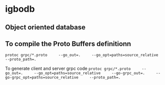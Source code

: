 # igbodb
## Object oriented database

## To compile the Proto Buffers definitionn 
`protoc grpc/*.proto     --go_out=.     --go_opt=paths=source_relative     --proto_path=.`

To generate client and server grpc code
`protoc grpc/*.proto     --go_out=.     --go_opt=paths=source_relative     --go-grpc_out=.     --go-grpc_opt=paths=source_relative     --proto_path=.`

